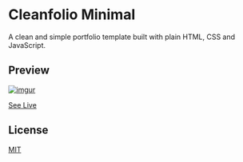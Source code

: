 # Cleanfolio Minimal

A clean and simple portfolio template built with plain HTML, CSS and JavaScript.

## Preview

[![imgur]()](https://github.com/arvindx)

[See Live](https://arvindx.github.io/)

## License

[MIT](https://choosealicense.com/licenses/mit/)
